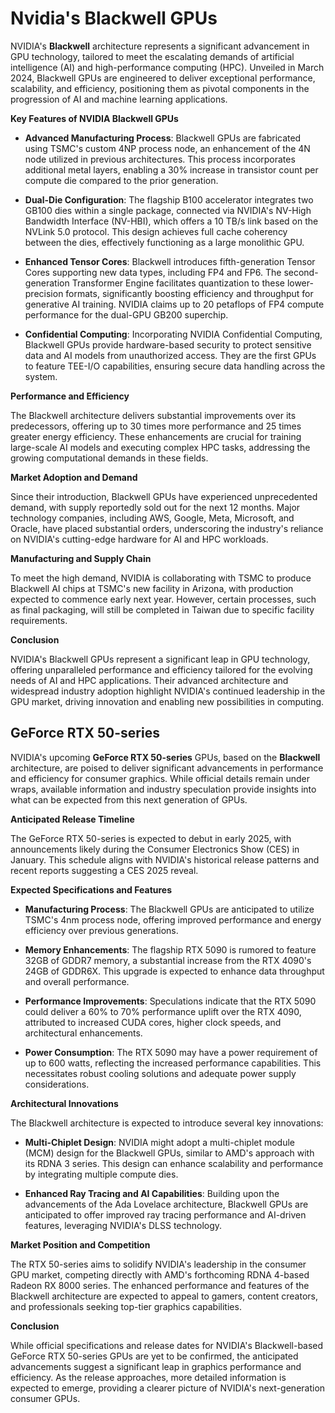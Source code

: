 # Nvidia's Blackwell GPUs

NVIDIA's **Blackwell** architecture represents a significant advancement in GPU technology, tailored to meet the escalating demands of artificial intelligence (AI) and high-performance computing (HPC). Unveiled in March 2024, Blackwell GPUs are engineered to deliver exceptional performance, scalability, and efficiency, positioning them as pivotal components in the progression of AI and machine learning applications.

**Key Features of NVIDIA Blackwell GPUs**

- **Advanced Manufacturing Process**: Blackwell GPUs are fabricated using TSMC's custom 4NP process node, an enhancement of the 4N node utilized in previous architectures. This process incorporates additional metal layers, enabling a 30% increase in transistor count per compute die compared to the prior generation.

- **Dual-Die Configuration**: The flagship B100 accelerator integrates two GB100 dies within a single package, connected via NVIDIA's NV-High Bandwidth Interface (NV-HBI), which offers a 10 TB/s link based on the NVLink 5.0 protocol. This design achieves full cache coherency between the dies, effectively functioning as a large monolithic GPU.

- **Enhanced Tensor Cores**: Blackwell introduces fifth-generation Tensor Cores supporting new data types, including FP4 and FP6. The second-generation Transformer Engine facilitates quantization to these lower-precision formats, significantly boosting efficiency and throughput for generative AI training. NVIDIA claims up to 20 petaflops of FP4 compute performance for the dual-GPU GB200 superchip.

- **Confidential Computing**: Incorporating NVIDIA Confidential Computing, Blackwell GPUs provide hardware-based security to protect sensitive data and AI models from unauthorized access. They are the first GPUs to feature TEE-I/O capabilities, ensuring secure data handling across the system.

**Performance and Efficiency**

The Blackwell architecture delivers substantial improvements over its predecessors, offering up to 30 times more performance and 25 times greater energy efficiency. These enhancements are crucial for training large-scale AI models and executing complex HPC tasks, addressing the growing computational demands in these fields.

**Market Adoption and Demand**

Since their introduction, Blackwell GPUs have experienced unprecedented demand, with supply reportedly sold out for the next 12 months. Major technology companies, including AWS, Google, Meta, Microsoft, and Oracle, have placed substantial orders, underscoring the industry's reliance on NVIDIA's cutting-edge hardware for AI and HPC workloads.

**Manufacturing and Supply Chain**

To meet the high demand, NVIDIA is collaborating with TSMC to produce Blackwell AI chips at TSMC's new facility in Arizona, with production expected to commence early next year. However, certain processes, such as final packaging, will still be completed in Taiwan due to specific facility requirements.

**Conclusion**

NVIDIA's Blackwell GPUs represent a significant leap in GPU technology, offering unparalleled performance and efficiency tailored for the evolving needs of AI and HPC applications. Their advanced architecture and widespread industry adoption highlight NVIDIA's continued leadership in the GPU market, driving innovation and enabling new possibilities in computing.

## GeForce RTX 50-series

NVIDIA's upcoming **GeForce RTX 50-series** GPUs, based on the **Blackwell** architecture, are poised to deliver significant advancements in performance and efficiency for consumer graphics. While official details remain under wraps, available information and industry speculation provide insights into what can be expected from this next generation of GPUs.

**Anticipated Release Timeline**

The GeForce RTX 50-series is expected to debut in early 2025, with announcements likely during the Consumer Electronics Show (CES) in January. This schedule aligns with NVIDIA's historical release patterns and recent reports suggesting a CES 2025 reveal.

**Expected Specifications and Features**

- **Manufacturing Process**: The Blackwell GPUs are anticipated to utilize TSMC's 4nm process node, offering improved performance and energy efficiency over previous generations.

- **Memory Enhancements**: The flagship RTX 5090 is rumored to feature 32GB of GDDR7 memory, a substantial increase from the RTX 4090's 24GB of GDDR6X. This upgrade is expected to enhance data throughput and overall performance.

- **Performance Improvements**: Speculations indicate that the RTX 5090 could deliver a 60% to 70% performance uplift over the RTX 4090, attributed to increased CUDA cores, higher clock speeds, and architectural enhancements.

- **Power Consumption**: The RTX 5090 may have a power requirement of up to 600 watts, reflecting the increased performance capabilities. This necessitates robust cooling solutions and adequate power supply considerations.

**Architectural Innovations**

The Blackwell architecture is expected to introduce several key innovations:

- **Multi-Chiplet Design**: NVIDIA might adopt a multi-chiplet module (MCM) design for the Blackwell GPUs, similar to AMD's approach with its RDNA 3 series. This design can enhance scalability and performance by integrating multiple compute dies.

- **Enhanced Ray Tracing and AI Capabilities**: Building upon the advancements of the Ada Lovelace architecture, Blackwell GPUs are anticipated to offer improved ray tracing performance and AI-driven features, leveraging NVIDIA's DLSS technology.

**Market Position and Competition**

The RTX 50-series aims to solidify NVIDIA's leadership in the consumer GPU market, competing directly with AMD's forthcoming RDNA 4-based Radeon RX 8000 series. The enhanced performance and features of the Blackwell architecture are expected to appeal to gamers, content creators, and professionals seeking top-tier graphics capabilities.

**Conclusion**

While official specifications and release dates for NVIDIA's Blackwell-based GeForce RTX 50-series GPUs are yet to be confirmed, the anticipated advancements suggest a significant leap in graphics performance and efficiency. As the release approaches, more detailed information is expected to emerge, providing a clearer picture of NVIDIA's next-generation consumer GPUs.

